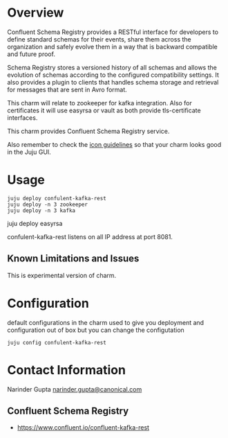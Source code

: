 # Overview

Confluent Schema Registry provides a RESTful interface for developers to define
standard schemas for their events, share them across the organization and safely
 evolve them in a way that is backward compatible and future proof.

Schema Registry stores a versioned history of all schemas and allows the
evolution of schemas according to the configured compatibility settings. It also
provides a plugin to clients that handles schema storage and retrieval for
messages that are sent in Avro format.

This charm will relate to zookeeper for kafka integration. Also for certificates
it will use easyrsa or vault as both provide tls-certificate interfaces.

This charm provides Confluent Schema Registry service.

Also remember to check the [icon guidelines][] so that your charm looks good
in the Juju GUI.

# Usage

    juju deploy confulent-kafka-rest
    juju deploy -n 3 zookeeper
    juju deploy -n 3 kafka
juju deploy easyrsa

confulent-kafka-rest listens on all IP address at port 8081.

## Known Limitations and Issues

This is experimental version of charm.

# Configuration

default configurations in the charm used to give you deployment and configuration
out of box but you can change the configutation

    juju config confulent-kafka-rest

# Contact Information

Narinder Gupta narinder.gupta@canonical.com

## Confluent Schema Registry

  - https://www.confluent.io/confluent-kafka-rest


[service]: http://example.com
[icon guidelines]: https://jujucharms.com/docs/stable/authors-charm-icon
